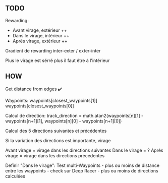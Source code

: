 ## TODO
Rewarding:
- Avant virage, extérieur ++
- Dans le virage, intérieur ++
- Après virage, extérieur ++

Gradient de rewarding inter-exter / exter-inter

Plus le virage est sérré plus il faut être à l'intérieur

## HOW

Get distance from edges ✔️

Waypoints:
  waypoints[closest_waypoints[1]]
  waypoints[closest_waypoints[0]]

Calcul de direction:
  track_direction = math.atan2(waypoints[n][1] - waypoints[n+1][1], waypoints[n][0] - waypoints[n+1][0])

Calcul des 5 directions suivantes et précédentes

Si la variation des directions est importante, virage

Avant virage = virage dans les directions suivantes
Dans le virage = ?
Après virage = virage dans les directions précédentes

Definir "Dans le virage":
  Test multi-Waypoints
    - plus ou moins de distance entre les waypoints
    - check sur Deep Racer
    - plus ou moins de directions calculées
